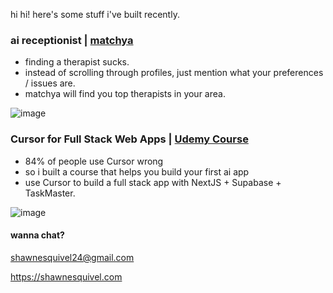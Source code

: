hi hi! here's some stuff i've built recently.

### ai receptionist | [matchya](https://matchya.app)
- finding a therapist sucks.
- instead of scrolling through profiles, just mention what your preferences / issues are.
- matchya will find you top therapists in your area.

![image](https://github.com/user-attachments/assets/eda88ffc-d366-4c3c-a154-1fb3043a803b)


### Cursor for Full Stack Web Apps | [Udemy Course](https://www.udemy.com/course/cursor-ai-mcp-nextjs-supabase/?couponCode=PMNVD2025)
- 84% of people use Cursor wrong
- so i built a course that helps you build your first ai app
- use Cursor to build a full stack app with NextJS + Supabase + TaskMaster.

![image](https://github.com/user-attachments/assets/e644ec18-e907-47fb-9723-61f64c67768a)



#### wanna chat?

shawnesquivel24@gmail.com

https://shawnesquivel.com
